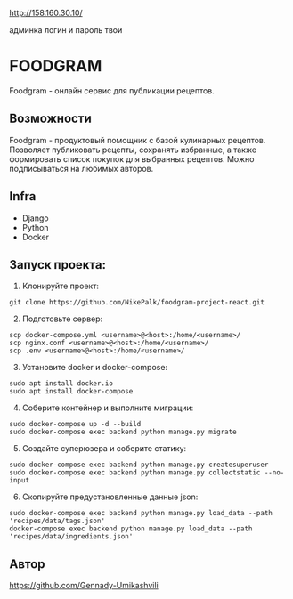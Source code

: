 http://158.160.30.10/

админка логин и пароль твои 

# FOODGRAM

Foodgram - онлайн сервис для публикации рецептов.

## Возможности

Foodgram - продуктовый помощник с базой кулинарных рецептов. Позволяет публиковать рецепты, сохранять избранные, а также формировать список покупок для выбранных рецептов. Можно подписываться на любимых авторов.

## Infra

- Django
- Python
- Docker

## Запуск проекта:

1. Клонируйте проект:

```
git clone https://github.com/NikePalk/foodgram-project-react.git
```

2. Подготовьте сервер:

```
scp docker-compose.yml <username>@<host>:/home/<username>/
scp nginx.conf <username>@<host>:/home/<username>/
scp .env <username>@<host>:/home/<username>/
```

3. Установите docker и docker-compose:

```
sudo apt install docker.io 
sudo apt install docker-compose
```

4. Соберите контейнер и выполните миграции:

```
sudo docker-compose up -d --build
sudo docker-compose exec backend python manage.py migrate
```

5. Создайте суперюзера и соберите статику:

```
sudo docker-compose exec backend python manage.py createsuperuser
sudo docker-compose exec backend python manage.py collectstatic --no-input
```

6. Скопируйте предустановленные данные json:

```
sudo docker-compose exec backend python manage.py load_data --path 'recipes/data/tags.json'
docker-compose exec backend python manage.py load_data --path 'recipes/data/ingredients.json'
```

## Автор

https://github.com/Gennady-Umikashvili
